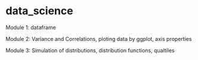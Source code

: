 # data_science

Module 1: dataframe

Module 2: Variance and Correlations, ploting data by ggplot, axis properties

Module 3: Simulation of distributions, distribution functions, qualtiles

